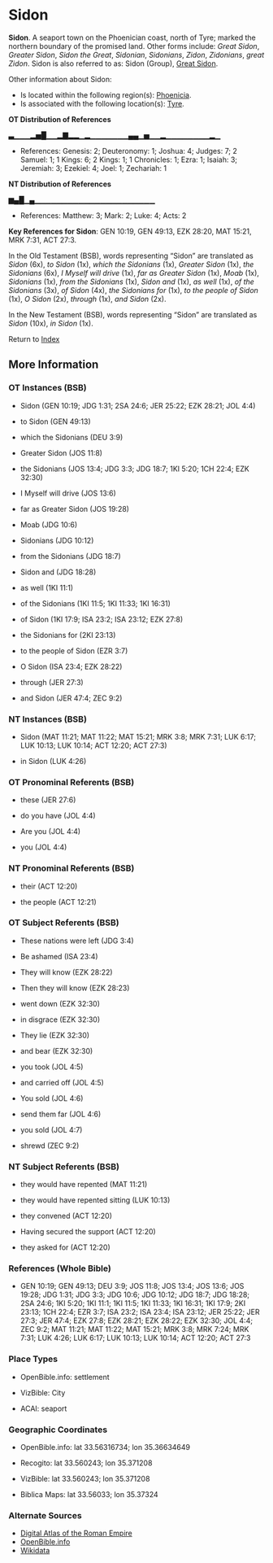 # Sidon
**Sidon**. 
A seaport town on the Phoenician coast, north of Tyre; marked the northern boundary of the promised land. 
Other forms include: 
*Great Sidon*, *Greater Sidon*, *Sidon the Great*, *Sidonian*, *Sidonians*, *Zidon*, *Zidonians*, *great Zidon*. 
Sidon is also referred to as: 
Sidon (Group), [Great Sidon](GreatSidon.md). 




Other information about Sidon:


* Is located within the following region(s): 
[Phoenicia](Phoenicia.md). 
* Is associated with the following location(s): 
[Tyre](Tyre.md). 


**OT Distribution of References**

▃▁▁▁▂▅█▁▁▂▇▂▂▁▂▁▁▁▁▁▁▁▄▄▁▅▁▁▂▁▁▁▁▁▁▁▁▂▁
* References: Genesis: 2; Deuteronomy: 1; Joshua: 4; Judges: 7; 2 Samuel: 1; 1 Kings: 6; 2 Kings: 1; 1 Chronicles: 1; Ezra: 1; Isaiah: 3; Jeremiah: 3; Ezekiel: 4; Joel: 1; Zechariah: 1

**NT Distribution of References**

▆▄█▁▄▁▁▁▁▁▁▁▁▁▁▁▁▁▁▁▁▁▁▁▁▁▁
* References: Matthew: 3; Mark: 2; Luke: 4; Acts: 2



**Key References for Sidon**: 
GEN 10:19, GEN 49:13, EZK 28:20, MAT 15:21, MRK 7:31, ACT 27:3. 


In the Old Testament (BSB), words representing “Sidon” are translated as 
*Sidon* (6x), *to Sidon* (1x), *which the Sidonians* (1x), *Greater Sidon* (1x), *the Sidonians* (6x), *I Myself will drive* (1x), *far as Greater Sidon* (1x), *Moab* (1x), *Sidonians* (1x), *from the Sidonians* (1x), *Sidon and* (1x), *as well* (1x), *of the Sidonians* (3x), *of Sidon* (4x), *the Sidonians for* (1x), *to the people of Sidon* (1x), *O Sidon* (2x), *through* (1x), *and Sidon* (2x). 


In the New Testament (BSB), words representing “Sidon” are translated as 
*Sidon* (10x), *in Sidon* (1x). 


Return to [Index](00-Index.md)

## More Information

### OT Instances (BSB)

* Sidon (GEN 10:19; JDG 1:31; 2SA 24:6; JER 25:22; EZK 28:21; JOL 4:4)

* to Sidon (GEN 49:13)

* which the Sidonians (DEU 3:9)

* Greater Sidon (JOS 11:8)

* the Sidonians (JOS 13:4; JDG 3:3; JDG 18:7; 1KI 5:20; 1CH 22:4; EZK 32:30)

* I Myself will drive (JOS 13:6)

* far as Greater Sidon (JOS 19:28)

* Moab (JDG 10:6)

* Sidonians (JDG 10:12)

* from the Sidonians (JDG 18:7)

* Sidon and (JDG 18:28)

* as well (1KI 11:1)

* of the Sidonians (1KI 11:5; 1KI 11:33; 1KI 16:31)

* of Sidon (1KI 17:9; ISA 23:2; ISA 23:12; EZK 27:8)

* the Sidonians for (2KI 23:13)

* to the people of Sidon (EZR 3:7)

* O Sidon (ISA 23:4; EZK 28:22)

* through (JER 27:3)

* and Sidon (JER 47:4; ZEC 9:2)



### NT Instances (BSB)

* Sidon (MAT 11:21; MAT 11:22; MAT 15:21; MRK 3:8; MRK 7:31; LUK 6:17; LUK 10:13; LUK 10:14; ACT 12:20; ACT 27:3)

* in Sidon (LUK 4:26)



### OT Pronominal Referents (BSB)

* these (JER 27:6)

* do you have (JOL 4:4)

* Are you (JOL 4:4)

* you (JOL 4:4)



### NT Pronominal Referents (BSB)

* their (ACT 12:20)

* the people (ACT 12:21)



### OT Subject Referents (BSB)

* These nations were left (JDG 3:4)

* Be ashamed (ISA 23:4)

* They will know (EZK 28:22)

* Then they will know (EZK 28:23)

* went down (EZK 32:30)

* in disgrace (EZK 32:30)

* They lie (EZK 32:30)

* and bear (EZK 32:30)

* you took (JOL 4:5)

* and carried off (JOL 4:5)

* You sold (JOL 4:6)

* send them far (JOL 4:6)

* you sold (JOL 4:7)

* shrewd (ZEC 9:2)



### NT Subject Referents (BSB)

* they would have repented (MAT 11:21)

* they would have repented sitting (LUK 10:13)

* they convened (ACT 12:20)

* Having secured the support (ACT 12:20)

* they asked for (ACT 12:20)



### References (Whole Bible)

* GEN 10:19; GEN 49:13; DEU 3:9; JOS 11:8; JOS 13:4; JOS 13:6; JOS 19:28; JDG 1:31; JDG 3:3; JDG 10:6; JDG 10:12; JDG 18:7; JDG 18:28; 2SA 24:6; 1KI 5:20; 1KI 11:1; 1KI 11:5; 1KI 11:33; 1KI 16:31; 1KI 17:9; 2KI 23:13; 1CH 22:4; EZR 3:7; ISA 23:2; ISA 23:4; ISA 23:12; JER 25:22; JER 27:3; JER 47:4; EZK 27:8; EZK 28:21; EZK 28:22; EZK 32:30; JOL 4:4; ZEC 9:2; MAT 11:21; MAT 11:22; MAT 15:21; MRK 3:8; MRK 7:24; MRK 7:31; LUK 4:26; LUK 6:17; LUK 10:13; LUK 10:14; ACT 12:20; ACT 27:3


### Place Types

* OpenBible.info: settlement

* VizBible: City

* ACAI: seaport



### Geographic Coordinates

* OpenBible.info: lat 33.56316734; lon 35.36634649

* Recogito: lat 33.560243; lon 35.371208

* VizBible: lat 33.560243; lon 35.371208

* Biblica Maps: lat 33.56033; lon 35.37324



### Alternate Sources

* [Digital Atlas of the Roman Empire](https://imperium.ahlfeldt.se/places/21115)
* [OpenBible.info](https://www.openbible.info/geo/ancient/a98e4d7)
* [Wikidata](http://www.wikidata.org/entity/Q163490)



